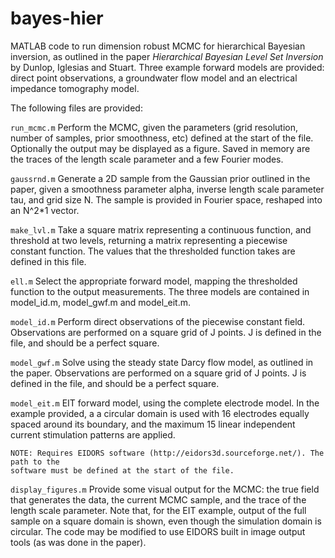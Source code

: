 # bayes-hier
MATLAB code to run dimension robust MCMC for hierarchical Bayesian inversion, as outlined 
in the paper _Hierarchical Bayesian Level Set Inversion_ by Dunlop, Iglesias and Stuart. 
Three example forward models are provided: direct point observations, a groundwater flow 
model and an electrical impedance tomography model.

The following files are provided:

`run_mcmc.m`
	Perform the MCMC, given the parameters (grid resolution, number of samples, prior 
	smoothness, etc) defined at the start of the file.
	Optionally the output may be displayed as a figure. Saved in memory are the traces of 
	the length scale parameter and a few Fourier modes.

`gaussrnd.m`
	Generate a 2D sample from the Gaussian prior outlined in the paper, given a smoothness 
	parameter alpha, inverse length scale parameter tau, and grid size N.
	The sample is provided in Fourier space, reshaped into an N^2*1 vector.

`make_lvl.m`
	Take a square matrix representing a continuous function, and threshold at two levels, 
	returning a matrix representing a piecewise constant function.
	The values that the thresholded function takes are defined in this file.

`ell.m`
	Select the appropriate forward model, mapping the thresholded function to the output 
	measurements. The three models are contained in model_id.m, model_gwf.m and 
	model_eit.m.

`model_id.m`
	Perform direct observations of the piecewise constant field. Observations are 
	performed on a square grid of J points. J is defined in the file, and should be a
	perfect square.

`model_gwf.m`
	Solve using the steady state Darcy flow model, as outlined in the paper. Observations
	are performed on a square grid of J points. J is defined in the file, and should be a
	perfect square.

`model_eit.m`
  EIT forward model, using the complete electrode model. In the example provided, a 
	a circular domain is used with 16 electrodes equally spaced around its boundary, and 
	the maximum 15 linear independent current stimulation patterns are applied.
	
	NOTE: Requires EIDORS software (http://eidors3d.sourceforge.net/). The path to the 
	software must be defined at the start of the file.
	
`display_figures.m`
	Provide some visual output for the MCMC: the true field that generates the data, the 
	current MCMC sample, and the trace of the length scale parameter.
	Note that, for the EIT example, output of the full sample on a square domain is shown, 
	even though the simulation domain is circular. The code may be modified to use EIDORS 
	built in image output tools (as was done in the paper).
